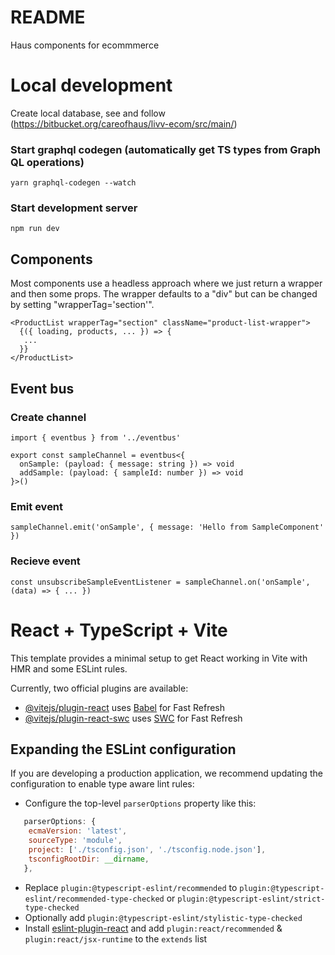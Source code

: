 # README

Haus components for ecommmerce

# Local development

Create local database, see and follow (https://bitbucket.org/careofhaus/livv-ecom/src/main/)

### Start graphql codegen (automatically get TS types from Graph QL operations)

```
yarn graphql-codegen --watch
```

### Start development server

```
npm run dev
```

## Components

Most components use a headless approach where we just return a wrapper and then some props. The wrapper defaults to a "div" but can be changed by setting "wrapperTag='section'".

```
<ProductList wrapperTag="section" className="product-list-wrapper">
  {({ loading, products, ... }) => {
   ...
  }}
</ProductList>
```

## Event bus

### Create channel

```
import { eventbus } from '../eventbus'

export const sampleChannel = eventbus<{
  onSample: (payload: { message: string }) => void
  addSample: (payload: { sampleId: number }) => void
}>()
```

### Emit event

`sampleChannel.emit('onSample', { message: 'Hello from SampleComponent' })`

### Recieve event

`const unsubscribeSampleEventListener = sampleChannel.on('onSample', (data) => { ... })`

# React + TypeScript + Vite

This template provides a minimal setup to get React working in Vite with HMR and some ESLint rules.

Currently, two official plugins are available:

- [@vitejs/plugin-react](https://github.com/vitejs/vite-plugin-react/blob/main/packages/plugin-react/README.md) uses [Babel](https://babeljs.io/) for Fast Refresh
- [@vitejs/plugin-react-swc](https://github.com/vitejs/vite-plugin-react-swc) uses [SWC](https://swc.rs/) for Fast Refresh

## Expanding the ESLint configuration

If you are developing a production application, we recommend updating the configuration to enable type aware lint rules:

- Configure the top-level `parserOptions` property like this:

```js
   parserOptions: {
    ecmaVersion: 'latest',
    sourceType: 'module',
    project: ['./tsconfig.json', './tsconfig.node.json'],
    tsconfigRootDir: __dirname,
   },
```

- Replace `plugin:@typescript-eslint/recommended` to `plugin:@typescript-eslint/recommended-type-checked` or `plugin:@typescript-eslint/strict-type-checked`
- Optionally add `plugin:@typescript-eslint/stylistic-type-checked`
- Install [eslint-plugin-react](https://github.com/jsx-eslint/eslint-plugin-react) and add `plugin:react/recommended` & `plugin:react/jsx-runtime` to the `extends` list
